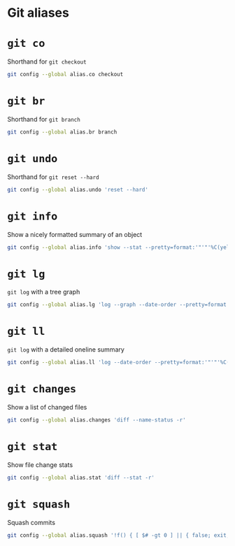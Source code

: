 # Git aliases

# `git co`

Shorthand for `git checkout`


```sh
git config --global alias.co checkout
```

# `git br`

Shorthand for `git branch`


```sh
git config --global alias.br branch
```

# `git undo`

Shorthand for `git reset --hard`


```sh
git config --global alias.undo 'reset --hard'
```

# `git info`

Show a nicely formatted summary of an object


```sh
git config --global alias.info 'show --stat --pretty=format:'"'"'%C(yellow)%H%Cblue%d%n%Creset%B%Cgreen%cr %C(cyan)by %Cred%an <%ae>%Creset%n%C(yellow)PGP: %C(bold)[%G?] %GS%Creset%n'"'"''
```

# `git lg`

`git log` with a tree graph


```sh
git config --global alias.lg 'log --graph --date-order --pretty=format:'"'"'%C(yellow)%h %C(bold)%G?%Creset %s %Cblue%d%Creset'"'"''
```

# `git ll`

`git log` with a detailed oneline summary


```sh
git config --global alias.ll 'log --date-order --pretty=format:'"'"'%C(yellow)%h %C(bold)%G? %Creset%C(cyan)[%Cgreen%ar%C(cyan) by %Cred%an%C(cyan)]%Creset %s%Cblue%d%Creset'"'"''
```

# `git changes`

Show a list of changed files


```sh
git config --global alias.changes 'diff --name-status -r'
```

# `git stat`

Show file change stats


```sh
git config --global alias.stat 'diff --stat -r'
```

# `git squash`

Squash commits


```sh
git config --global alias.squash '!f() { [ $# -gt 0 ] || { false; exit; }; git reset --soft \"$1\" && { shift; git commit \"$@\"; }; }; f'
```

